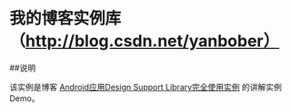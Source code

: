 # 我的博客实例库（http://blog.csdn.net/yanbober）

##说明

该实例是博客 [Android应用Design Support Library完全使用实例](http://blog.csdn.net/yanbober/article/details/46312339) 的讲解实例Demo。
